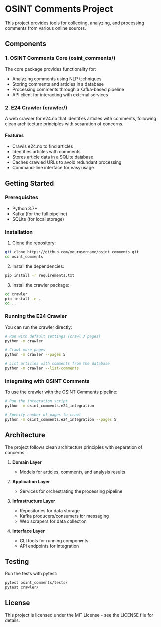 # OSINT Comments Project

This project provides tools for collecting, analyzing, and processing comments from various online sources.

## Components

### 1. OSINT Comments Core (osint_comments/)

The core package provides functionality for:
- Analyzing comments using NLP techniques
- Storing comments and articles in a database
- Processing comments through a Kafka-based pipeline
- API client for interacting with external services

### 2. E24 Crawler (crawler/)

A web crawler for e24.no that identifies articles with comments, following clean architecture principles with separation of concerns.

#### Features

- Crawls e24.no to find articles
- Identifies articles with comments
- Stores article data in a SQLite database
- Caches crawled URLs to avoid redundant processing
- Command-line interface for easy usage

## Getting Started

### Prerequisites

- Python 3.7+
- Kafka (for the full pipeline)
- SQLite (for local storage)

### Installation

1. Clone the repository:
```bash
git clone https://github.com/yourusername/osint_comments.git
cd osint_comments
```

2. Install the dependencies:
```bash
pip install -r requirements.txt
```

3. Install the crawler package:
```bash
cd crawler
pip install -e .
cd ..
```

### Running the E24 Crawler

You can run the crawler directly:

```bash
# Run with default settings (crawl 3 pages)
python -m crawler

# Crawl more pages
python -m crawler --pages 5

# List articles with comments from the database
python -m crawler --list-comments
```

### Integrating with OSINT Comments

To use the crawler with the OSINT Comments pipeline:

```bash
# Run the integration script
python -m osint_comments.e24_integration

# Specify number of pages to crawl
python -m osint_comments.e24_integration --pages 5
```

## Architecture

The project follows clean architecture principles with separation of concerns:

1. **Domain Layer**
   - Models for articles, comments, and analysis results

2. **Application Layer**
   - Services for orchestrating the processing pipeline

3. **Infrastructure Layer**
   - Repositories for data storage
   - Kafka producers/consumers for messaging
   - Web scrapers for data collection

4. **Interface Layer**
   - CLI tools for running components
   - API endpoints for integration

## Testing

Run the tests with pytest:

```bash
pytest osint_comments/tests/
pytest crawler/
```

## License

This project is licensed under the MIT License - see the LICENSE file for details.

